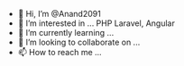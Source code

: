 - 👋 Hi, I’m @Anand2091
- 👀 I’m interested in ... PHP Laravel, Angular 
- 🌱 I’m currently learning ...
- 💞️ I’m looking to collaborate on ...
- 📫 How to reach me ...

<!---
Anand2091/Anand2091 is a ✨ special ✨ repository because its `README.md` (this file) appears on your GitHub profile.
You can click the Preview link to take a look at your changes.
--->
